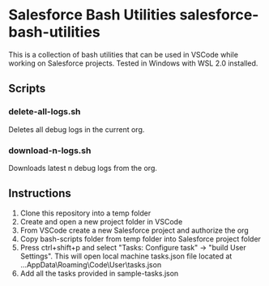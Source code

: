 # Salesforce Bash Utilities salesforce-bash-utilities

This is a collection of bash utilities that can be used in VSCode while working on Salesforce projects. 
Tested in Windows with WSL 2.0 installed.

## Scripts

### delete-all-logs.sh
Deletes all debug logs in the current org.

### download-n-logs.sh
Downloads latest n debug logs from the org.

## Instructions
1. Clone this repository into a temp folder
2. Create and open a new project folder in VSCode
2. From VSCode create a new Salesforce project and authorize the org
3. Copy bash-scripts folder from temp folder into Salesforce project folder
4. Press ctrl+shift+p and select "Tasks: Configure task" -> "build User Settings". This will open local machine tasks.json file located at ...AppData\Roaming\Code\User\tasks.json
5. Add all the tasks provided in sample-tasks.json